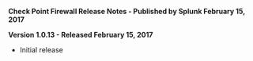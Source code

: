 **Check Point Firewall Release Notes - Published by Splunk February 15, 2017**


**Version 1.0.13 - Released February 15, 2017**

* Initial release
